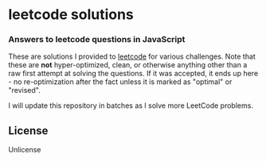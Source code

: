 # leetcode solutions

### Answers to leetcode questions in JavaScript

These are solutions I provided to [leetcode](https://leetcode.com/) for various challenges. Note that these are **not** hyper-optimized, clean, or otherwise anything other than a raw first attempt at solving the questions. If it was accepted, it ends up here - no re-optimization after the fact unless it is marked as "optimal" or "revised".

I will update this repository in batches as I solve more LeetCode problems.

## License

Unlicense
